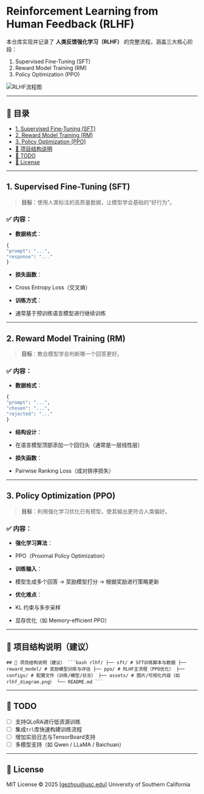 
# Reinforcement Learning from Human Feedback (RLHF)

本仓库实现并记录了 **人类反馈强化学习（RLHF）** 的完整流程，涵盖三大核心阶段：

1. Supervised Fine-Tuning (SFT)
2. Reward Model Training (RM)
3. Policy Optimization (PPO)

![RLHF流程图](./assets/rlhf_diagram.png) <!-- 请确保图像路径正确 -->

---

## 📌 目录

- [1. Supervised Fine-Tuning (SFT)](#1-supervised-fine-tuning-sft)
- [2. Reward Model Training (RM)](#2-reward-model-training-rm)
- [3. Policy Optimization (PPO)](#3-policy-optimization-ppo)
- [📎 项目结构说明](#项目结构说明)
- [🚧 TODO](#todo)
- [📄 License](#license)

---

## 1. Supervised Fine-Tuning (SFT)

> **目标**：使用人类标注的高质量数据，让模型学会基础的“好行为”。

### ✅ 内容：

- **数据格式**：

```python
{
"prompt": "...",
"response": "..."
}
```

- **损失函数**：
- Cross Entropy Loss（交叉熵）

- **训练方式**：
- 通常基于预训练语言模型进行继续训练

---

## 2. Reward Model Training (RM)

> **目标**：教会模型学会判断哪一个回答更好。

### ✅ 内容：

- **数据格式**：
```python
{
"prompt": "...",
"chosen": "...",
"rejected": "..."
}
```

- **结构设计**：
- 在语言模型顶部添加一个回归头（通常是一层线性层）

- **损失函数**：
- Pairwise Ranking Loss（成对排序损失）

---

## 3. Policy Optimization (PPO)

> **目标**：利用强化学习优化已有模型，使其输出更符合人类偏好。

### ✅ 内容：

- **强化学习算法**：
- PPO（Proximal Policy Optimization）

- **训练输入**：
- 模型生成多个回答 → 奖励模型打分 → 根据奖励进行策略更新

- **优化难点**：
- KL 约束与多步采样
- 显存优化（如 Memory-efficient PPO）

---

## 📎 项目结构说明（建议）

<pre lang="nohighlight"><code>## 📎 项目结构说明（建议） ```bash rlhf/ ├── sft/ # SFT训练脚本与数据 ├── reward_model/ # 奖励模型训练与评估 ├── ppo/ # RLHF主流程（PPO优化） ├── configs/ # 配置文件（训练/模型/日志） ├── assets/ # 图片/可视化内容（如rlhf_diagram.png） └── README.md ``` </code></pre>


---

## 🚧 TODO

- [ ] 支持QLoRA进行低资源训练
- [ ] 集成`trl`库快速构建训练流程
- [ ] 增加实验日志与TensorBoard支持
- [ ] 多模型支持（如 Qwen / LLaMA / Baichuan）

---

## 📄 License

MIT License © 2025 [gezhou@usc.edu]
University of Southern California















